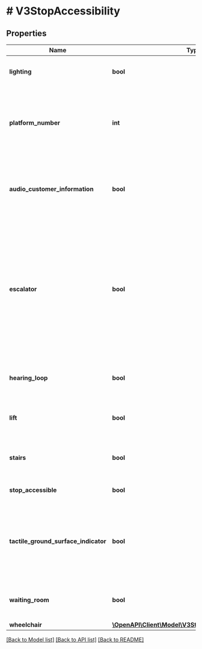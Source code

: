 # # V3StopAccessibility

## Properties

Name | Type | Description | Notes
------------ | ------------- | ------------- | -------------
**lighting** | **bool** | Indicates if there is lighting at the stop | [optional]
**platform_number** | **int** | Indicates the platform number for xivic information (Platform 0 indicates general stop facilities) | [optional]
**audio_customer_information** | **bool** | Indicates if there is at least one audio customer information at the stop/platform | [optional]
**escalator** | **bool** | Indicates if there is at least one accessible escalator at the stop/platform that complies with the Disability Standards for Accessible Public Transport under the Disability Discrimination Act (1992) | [optional]
**hearing_loop** | **bool** | Indicates if there is a hearing loop facility at the stop/platform | [optional]
**lift** | **bool** | Indicates if there is an elevator at the stop/platform | [optional]
**stairs** | **bool** | Indicates if there are stairs available in the stop | [optional]
**stop_accessible** | **bool** | Indicates if the stop is accessible | [optional]
**tactile_ground_surface_indicator** | **bool** | Indicates if there are tactile tiles (also known as tactile ground surface indicators, or TGSIs) at the stop | [optional]
**waiting_room** | **bool** | Indicates if there is a general waiting area at the stop | [optional]
**wheelchair** | [**\OpenAPI\Client\Model\V3StopAccessibilityWheelchair**](V3StopAccessibilityWheelchair.md) |  | [optional]

[[Back to Model list]](../../README.md#models) [[Back to API list]](../../README.md#endpoints) [[Back to README]](../../README.md)
